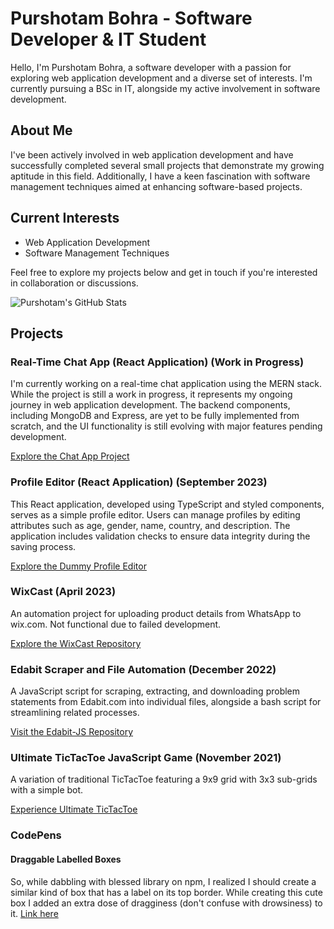 # Purshotam Bohra - Software Developer & IT Student

Hello, I'm Purshotam Bohra, a software developer with a passion for exploring web application development and a diverse set of interests. I'm currently pursuing a BSc in IT, alongside my active involvement in software development.

## About Me
I've been actively involved in web application development and have successfully completed several small projects that demonstrate my growing aptitude in this field. Additionally, I have a keen fascination with software management techniques aimed at enhancing software-based projects.

## Current Interests
- Web Application Development
- Software Management Techniques

Feel free to explore my projects below and get in touch if you're interested in collaboration or discussions.

![Purshotam's GitHub Stats](https://github-readme-stats.vercel.app/api?username=pbji&show_icons=true&hide_border=true)

## Projects

### Real-Time Chat App (React Application) (Work in Progress)
I'm currently working on a real-time chat application using the MERN stack. While the project is still a work in progress, it represents my ongoing journey in web application development. The backend components, including MongoDB and Express, are yet to be fully implemented from scratch, and the UI functionality is still evolving with major features pending development.

[Explore the Chat App Project](https://mauve-seagull-tam.cyclic.app/)

### Profile Editor (React Application) (September 2023)

This React application, developed using TypeScript and styled components, serves as a simple profile editor. Users can manage profiles by editing attributes such as age, gender, name, country, and description. The application includes validation checks to ensure data integrity during the saving process.

[Explore the Dummy Profile Editor](https://dummy-profile-editor-react.vercel.app/)

### WixCast (April 2023)
An automation project for uploading product details from WhatsApp to wix.com. Not functional due to failed development.

[Explore the WixCast Repository](https://github.com/PBJI/WixCast)

### Edabit Scraper and File Automation (December 2022)
A JavaScript script for scraping, extracting, and downloading problem statements from Edabit.com into individual files, alongside a bash script for streamlining related processes.

[Visit the Edabit-JS Repository](https://github.com/PBJI/Edabit-JS)

### Ultimate TicTacToe JavaScript Game (November 2021)
A variation of traditional TicTacToe featuring a 9x9 grid with 3x3 sub-grids with a simple bot.

[Experience Ultimate TicTacToe](https://pbji.github.io/ultimate-tictactoe-js/)

### CodePens

#### Draggable Labelled Boxes
So, while dabbling with blessed library on npm, I realized I should create a similar kind of box that has a label on its top border. While creating this cute box I added an extra dose of dragginess (don't confuse with drowsiness) to it.
[Link here](https://codepen.io/Purshotam-Bohra/pen/abPLWmy)
